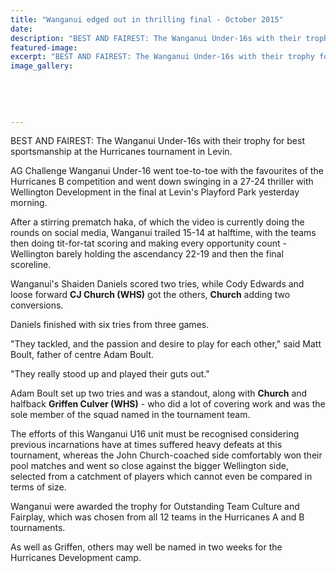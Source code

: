 ```yaml
---
title: "Wanganui edged out in thrilling final - October 2015"
date: 
description: "BEST AND FAIREST: The Wanganui Under-16s with their trophy for best sportsmanship at the Hurricanes tournament in Levin, from Wanganui Chronicle article on 2/10/15..."
featured-image: 
excerpt: "BEST AND FAIREST: The Wanganui Under-16s with their trophy for best sportsmanship at the Hurricanes tournament in Levin, from Wanganui Chronicle article on 2/10/15..."
image_gallery:
	
	
	
	
	
---
```


<p><span>BEST AND FAIREST: The Wanganui Under-16s with their trophy for best sportsmanship at the Hurricanes tournament in Levin.</span></p>
<p>AG Challenge Wanganui Under-16 went toe-to-toe with the favourites of the Hurricanes B competition and went down swinging in a 27-24 thriller with Wellington Development in the final at Levin's Playford Park yesterday morning.</p>
<p>After a stirring prematch haka, of which the video is currently doing the rounds on social media, Wanganui trailed 15-14 at halftime, with the teams then doing tit-for-tat scoring and making every opportunity count - Wellington barely holding the ascendancy 22-19 and then the final scoreline.</p>
<p>Wanganui's Shaiden Daniels scored two tries, while Cody Edwards and loose forward <strong>CJ Church (WHS)</strong> got the others, <strong>Church</strong> adding two conversions.</p>
<p>Daniels finished with six tries from three games.</p>
<p>"They tackled, and the passion and desire to play for each other," said Matt Boult, father of centre Adam Boult.</p>
<p>"They really stood up and played their guts out."</p>
<p>Adam Boult set up two tries and was a standout, along with <strong>Church</strong> and halfback <strong>Griffen Culver (WHS)</strong> - who did a lot of covering work and was the sole member of the squad named in the tournament team.</p>
<p>The efforts of this Wanganui U16 unit must be recognised considering previous incarnations have at times suffered heavy defeats at this tournament, whereas the John Church-coached side comfortably won their pool matches and went so close against the bigger Wellington side, selected from a catchment of players which cannot even be compared in terms of size.</p>
<p>Wanganui were awarded the trophy for Outstanding Team Culture and Fairplay, which was chosen from all 12 teams in the Hurricanes A and B tournaments.</p>
<p>As well as Griffen, others may well be named in two weeks for the Hurricanes Development camp.</p>

